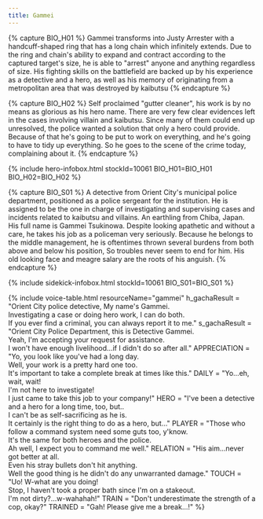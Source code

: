 ```yaml
---
title: Gammei
---
```


{% capture BIO_H01 %}
Gammei transforms into Justy Arrester with a handcuff-shaped ring that has a long chain which infinitely extends. Due to the ring and chain's ability to expand and contract according to the captured target's size, he is able to "arrest" anyone and anything regardless of size. His fighting skills on the battlefield are backed up by his experience as a detective and a hero, as well as his memory of originating from a metropolitan area that was destroyed by kaibutsu
{% endcapture %}

{% capture BIO_H02 %}
Self proclaimed "gutter cleaner", his work is by no means as glorious as his hero name. There are very few clear evidences left in the cases involving villain and kaibutsu. Since many of them could end up unresolved, the police wanted a solution that only a hero could provide. Because of that he's going to be put to work on everything, and he's going to have to tidy up everything. So he goes to the scene of the crime today, complaining about it.
{% endcapture %}

{% include hero-infobox.html stockId=10061
BIO_H01=BIO_H01
BIO_H02=BIO_H02
%}

{% capture BIO_S01 %}
A detective from Orient City's municipal police department, positioned as a police sergeant for the institution. He is assigned to be the one in charge of investigating and supervising cases and incidents related to kaibutsu and villains. An earthling from Chiba, Japan. His full name is Gammei Tsukinowa. Despite looking apathetic and without a care, he takes his job as a policeman very seriously. Because he belongs to the middle management, he is oftentimes thrown several burdens from both above and below his position, So troubles never seem to end for him. His old looking face and meagre salary are the roots of his anguish.
{% endcapture %}

{% include sidekick-infobox.html stockId=10061
BIO_S01=BIO_S01
%}

{% include voice-table.html resourceName="gammei"
h_gachaResult = "Orient City police detective, My name's Gammei.<br>Investigating a case or doing hero work, I can do both.<br>If you ever find a criminal, you can always report it to me."
s_gachaResult = "Orient City Police Department, this is Detective Gammei.<br>Yeah, I'm accepting your request for assistance.<br>I won't have enough livelihood...if I didn't do so after all."
APPRECIATION = "Yo, you look like you've had a long day.<br>Well, your work is a pretty hard one too.<br>It's important to take a complete break at times like this."
DAILY = "Yo…eh, wait, wait!<br>I'm not here to investigate!<br>I just came to take this job to your company!"
HERO = "I've been a detective and a hero for a long time, too, but..<br>I can't be as self-sacrificing as he is.<br>It certainly is the right thing to do as a hero, but…"
PLAYER = "Those who follow a command system need some guts too, y'know.<br>It's the same for both heroes and the police.<br>Ah well, I expect you to command me well."
RELATION = "His aim…never got better at all.<br>Even his stray bullets don't hit anything.<br>Well the good thing is he didn't do any unwarranted damage."
TOUCH = "Uo! W-what are you doing!<br>Stop, I haven't took a proper bath since I'm on a stakeout.<br>I'm not dirty?…w-wahahah!"
TRAIN = "Don't underestimate the strength of a cop, okay?"
TRAINED = "Gah! Please give me a break...!"
%}
